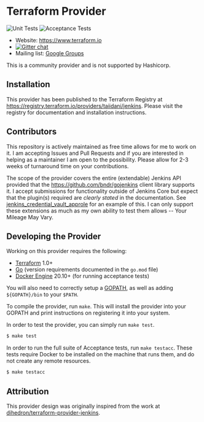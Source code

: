 # Terraform Provider

![Unit Tests](https://github.com/taiidani/terraform-provider-jenkins/workflows/Unit%20Tests/badge.svg)
![Acceptance Tests](https://github.com/taiidani/terraform-provider-jenkins/workflows/Acceptance%20Tests/badge.svg)

- Website: https://www.terraform.io
- [![Gitter chat](https://badges.gitter.im/hashicorp-terraform/Lobby.png)](https://gitter.im/hashicorp-terraform/Lobby)
- Mailing list: [Google Groups](http://groups.google.com/group/terraform-tool)

This is a community provider and is not supported by Hashicorp.

## Installation

This provider has been published to the Terraform Registry at https://registry.terraform.io/providers/taiidani/jenkins. Please visit the registry for documentation and installation instructions.

## Contributors

This repository is actively maintained as free time allows for me to work on it. I am accepting Issues and Pull Requests and if you are interested in helping as a maintainer I am open to the possibility. Please allow for 2-3 weeks of turnaround time on your contributions.

The scope of the provider covers the entire (extendable) Jenkins API provided that the https://github.com/bndr/gojenkins client library supports it. I accept submissions for functionality outside of Jenkins Core but expect that the plugin(s) required are _clearly stated_ in the documentation. See [jenkins_credential_vault_approle](https://registry.terraform.io/providers/taiidani/jenkins/latest/docs/resources/credential_vault_approle) for an example of this. I can only support these extensions as much as my own ability to test them allows -- Your Mileage May Vary.

## Developing the Provider

Working on this provider requires the following:

* [Terraform](https://www.terraform.io/downloads.html) 1.0+
* [Go](http://www.golang.org) (version requirements documented in the `go.mod` file)
* [Docker Engine](https://docs.docker.com/engine/install/) 20.10+ (for running acceptance tests)

You will also need to correctly setup a [GOPATH](http://golang.org/doc/code.html#GOPATH), as well as adding `${GOPATH}/bin` to your `$PATH`.

To compile the provider, run `make`. This will install the provider into your GOPATH and print instructions on registering it into your system.

In order to test the provider, you can simply run `make test`.

```sh
$ make test
```

In order to run the full suite of Acceptance tests, run `make testacc`. These tests require Docker to be installed on the machine that runs them, and do not create any remote resources.

```sh
$ make testacc
```

## Attribution

This provider design was originally inspired from the work at [dihedron/terraform-provider-jenkins](https://github.com/dihedron/terraform-provider-jenkins).
